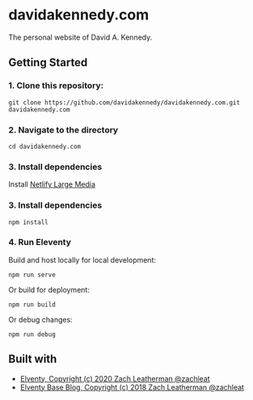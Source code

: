 # davidakennedy.com

The personal website of David A. Kennedy.

## Getting Started

### 1. Clone this repository:

```
git clone https://github.com/davidakennedy/davidakennedy.com.git davidakennedy.com
```

### 2. Navigate to the directory

```
cd davidakennedy.com
```

### 3. Install dependencies

Install [Netlify Large Media](https://docs.netlify.com/large-media/setup/)

### 3. Install dependencies

```
npm install
```

### 4. Run Eleventy

Build and host locally for local development:

```
npm run serve
```

Or build for deployment:

```
npm run build
```

Or debug changes:
```
npm run debug
```

## Built with

* [Elventy, Copyright (c) 2020 Zach Leatherman @zachleat](https://www.11ty.dev/)
* [Elventy Base Blog, Copyright (c) 2018 Zach Leatherman @zachleat](https://github.com/11ty/eleventy-base-blog)
